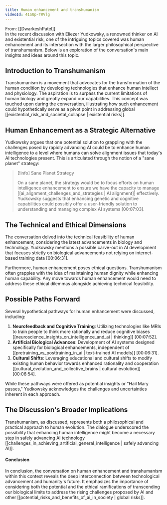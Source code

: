 ```yaml
---
title: Human enhancement and transhumanism
videoId: 41SUp-TRVlg
---
```


From: [[DwarkeshPatel]] <br/> 
In the recent discussion with Eliezer Yudkowsky, a renowned thinker on AI and existential risk, one of the intriguing topics covered was human enhancement and its intersection with the larger philosophical perspective of transhumanism. Below is an exploration of the conversation's main insights and ideas around this topic.

## Introduction to Transhumanism

Transhumanism is a movement that advocates for the transformation of the human condition by developing technologies that enhance human intellect and physiology. The aspiration is to surpass the current limitations of human biology and greatly expand our capabilities. This concept was touched upon during the conversation, illustrating how such enhancement could hypothetically serve as a pivot point in addressing global [[existential_risk_and_societal_collapse | existential risks]].

## Human Enhancement as a Strategic Alternative

Yudkowsky argues that one potential solution to grappling with the challenges posed by rapidly advancing AI could be to enhance human intelligence to a level where humans can solve alignment issues that today's AI technologies present. This is articulated through the notion of a "sane planet" strategy:

> [!info] Sane Planet Strategy
> 
> On a sane planet, the strategy would be to focus efforts on human intelligence enhancement to ensure we have the capacity to manage [[ai_alignment_challenges_and_strategies | AI alignment]] effectively. Yudkowsky suggests that enhancing genetic and cognitive capabilities could possibly offer a user-friendly solution to understanding and managing complex AI systems [00:07:03].

## The Technical and Ethical Dimensions

The conversation delved into the technical feasibility of human enhancement, considering the latest advancements in biology and technology. Yudkowsky mentions a possible carve-out in AI development that focuses strictly on biological advancements not relying on internet-based training data [00:06:31]. 

Furthermore, human enhancement poses ethical questions. Transhumanism often grapples with the idea of maintaining human dignity while enhancing human capability. Any move towards human enhancement would need to address these ethical dilemmas alongside achieving technical feasibility.

## Possible Paths Forward

Several hypothetical pathways for human enhancement were discussed, including:

1. **Neurofeedback and Cognitive Training**: Utilizing technologies like MRIs to train people to think more rationally and reduce cognitive biases [[neuroscience_insights_on_intelligence_and_ai | thinking]] [00:07:52].
2. **Artificial Biological Advances**: Development of AI systems designed specifically for biological enhancements, independent of [[pretraining_vs_posttraining_in_ai | text-trained AI models]] [00:06:31].
3. **Cultural Shifts**: Leveraging educational and cultural shifts to modify existing human behavior towards enhanced rationality and cooperation [[cultural_evolution_and_collective_brains | cultural evolution]] [00:06:54].

While these pathways were offered as potential insights or "Hail Mary passes," Yudkowsky acknowledges the challenges and uncertainties inherent in each approach.

## The Discussion's Broader Implications

Transhumanism, as discussed, represents both a philosophical and practical approach to human evolution. The dialogue underscored the possibility that enhancing human intelligence might become a necessary step in safely advancing AI technology [[challenges_in_achieving_artificial_general_intelligence | safely advancing AI]].

#### Conclusion

In conclusion, the conversation on human enhancement and transhumanism within this context reveals the deep interconnection between technological advancement and humanity's future. It emphasizes the importance of considering both the potential and the ethical ramifications of transcending our biological limits to address the rising challenges proposed by AI and other [[potential_risks_and_benefits_of_ai_in_society | global risks]].